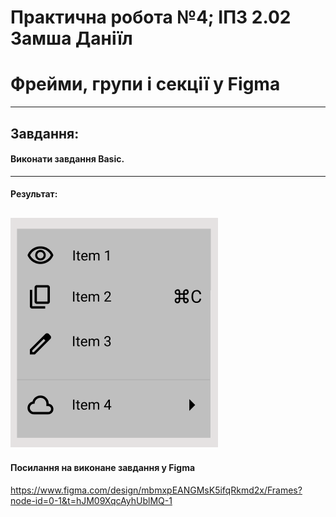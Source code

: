 # Практична робота №4; ІПЗ 2.02 Замша Даніїл
# Фрейми, групи і секції у Figma
---

## Завдання:
#### Виконати завдання Basic.
---

#### Результат:
![frame](images/frame.png "Frame")
---

#### Посилання на виконане завдання у Figma
https://www.figma.com/design/mbmxpEANGMsK5ifqRkmd2x/Frames?node-id=0-1&t=hJM09XqcAyhUblMQ-1
